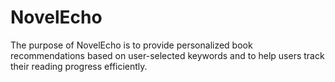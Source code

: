# NovelEcho
The purpose of NovelEcho is to provide personalized book recommendations based on user-selected keywords and to help users track their reading progress efficiently. 
